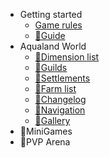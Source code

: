 ﻿<!-- docs/_sidebar.md -->


- Getting started
  - [Game rules](rules.md)
  - [🚧Guide](guide.md)
- Aqualand World
  - [🚧Dimension list](aqualand/worlds.md)
  - [🚧Guilds](aqualand/guilds.md)
  - [🚧Settlements](aqualand/settlements.md)
  - [🚧Farm list](aqualand/farms.md)
  - [🚧Changelog](aqualand/changelog.md)
  - [🚧Navigation](aqualand/navigation.md)
  - [🚧Gallery](aqualand/gallery.md)
- 🚧MiniGames
- 🚧PVP Arena